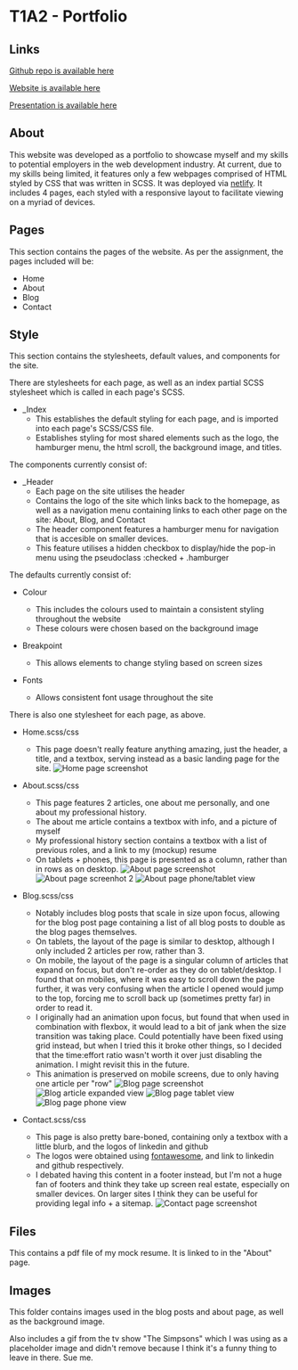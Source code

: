 # T1A2 - Portfolio

## Links
[Github repo is available here](https://github.com/JackDixon019/T1A2---Portfolio)

[Website is available here](https://jackdixonportfolio.netlify.app/)

[Presentation is available here](https://youtu.be/uu42ZMmf0Aw)

## About
This website was developed as a portfolio to showcase myself and my skills to potential employers in the web development industry.
At current, due to my skills being limited, it features only a few webpages comprised of HTML styled by CSS that was written in SCSS. It was deployed via [netlify](https://www.netlify.com/).
It includes 4 pages, each styled with a responsive layout to facilitate viewing on a myriad of devices.


## Pages
This section contains the pages of the website. 
As per the assignment, the pages included will be:
- Home
- About
- Blog
- Contact

## Style
This section contains the stylesheets, default values, and components for the site. 

There are stylesheets for each page, as well as an index partial SCSS stylesheet which is called in each page's SCSS.

- _Index
    * This establishes the default styling for each page, and is imported into each page's SCSS/CSS file.
    * Establishes styling for most shared elements such as the logo, the hamburger menu, the html scroll, the background image, and titles.

The components currently consist of:
- _Header
    * Each page on the site utilises the header
    * Contains the logo of the site which links back to the homepage, as well as a navigation menu containing links to each other page on the site: About, Blog, and Contact
    * The header component features a hamburger menu for navigation that is accesible on smaller devices.
    * This feature utilises a hidden checkbox to display/hide the pop-in menu using the pseudoclass :checked + .hamburger

The defaults currently consist of:
- Colour 
    * This includes the colours used to maintain a consistent styling throughout the website
    * These colours were chosen based on the background image

- Breakpoint
    * This allows elements to change styling based on screen sizes

- Fonts
    * Allows consistent font usage throughout the site

There is also one stylesheet for each page, as above.
- Home.scss/css
    * This page doesn't really feature anything amazing, just the header, a title, and a textbox, serving instead as a basic landing page for the site. 
![Home page screenshot](./docs/home.png)

- About.scss/css
    * This page features 2 articles, one about me personally, and one about my professional history.
    * The about me article contains a textbox with info, and a picture of myself
    * My professional history section contains a textbox with a list of previous roles, and a link to my (mockup) resume
    * On tablets + phones, this page is presented as a column, rather than in rows as on desktop.
![About page screenshot](./docs/about.png)
![About page screenhot 2](./docs/about-2.png)
![About page phone/tablet view](./docs/about-phone.png)

- Blog.scss/css
    * Notably includes blog posts that scale in size upon focus, allowing for the blog post page containing a list of all blog posts to double as the blog pages themselves. 
    * On tablets, the layout of the page is similar to desktop, although I only included 2 articles per row, rather than 3.
    * On mobile, the layout of the page is a singular column of articles that expand on focus, but don't re-order as they do on tablet/desktop. I found that on mobiles, where it was easy to scroll down the page further, it was very confusing when the article I opened would jump to the top, forcing me to scroll back up (sometimes pretty far) in order to read it. 
    * I originally had an animation upon focus, but found that when used in combination with flexbox, it would lead to a bit of jank when the size transition was taking place. Could potentially have been fixed using grid instead, but when I tried this it broke other things, so I decided that the time:effort ratio wasn't worth it over just disabling the animation. I might revisit this in the future.
    * This animation is preserved on mobile screens, due to only having one article per "row"
![Blog page screenshot](./docs/blog.png)
![Blog article expanded view](./docs/blog-expanded.png)
![Blog page tablet view](./docs/blog-tablet.png)
![Blog page phone view](./docs/blog-phone.png)

- Contact.scss/css
    * This page is also pretty bare-boned, containing only a textbox with a little blurb, and the logos of linkedin and github
    * The logos were obtained using [fontawesome](https://fontawesome.com/), and link to linkedin and github respectively.
    * I debated having this content in a footer instead, but I'm not a huge fan of footers and think they take up screen real estate, especially on smaller devices. On larger sites I think they can be useful for providing legal info + a sitemap.
![Contact page screenshot](./docs/contact.png)


## Files
This contains a pdf file of my mock resume. It is linked to in the "About" page.

## Images
This folder contains images used in the blog posts and about page, as well as the background image. 

Also includes a gif from the tv show "The Simpsons" which I was using as a placeholder image and didn't remove because I think it's a funny thing to leave in there. Sue me. 